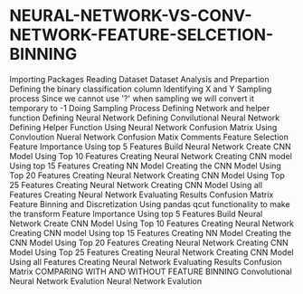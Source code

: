 # NEURAL-NETWORK-VS-CONV-NETWORK-FEATURE-SELCETION-BINNING
Importing Packages Reading Dataset Dataset Analysis and Prepartion Defining the binary classification column Identifying X and Y Sampling process Since we cannot use '?' when sampling we will convert it temporary to -1 Doing Sampling Process Defining Network and helper function Defining Neural Network Defining Convilutional Neural Network Defining Helper Function Using Neural Network Confusion Matrix Using Convloution Nueral Network Confusion Matix Comments Feature Selection Feature Importance Using top 5 Features Build Neural Network Create CNN Model Using Top 10 Features Creating Neural Network Creating CNN model Using top 15 Features Creating NN Model Creating the CNN Model Using Top 20 Features Creating Neural Network Creating CNN Model Using Top 25 Features Creating Neural Network Creating CNN Model Using all Features Creating Neural Network Evaluating Results Confusion Matrix Feature Binning and Discretization Using pandas qcut functionality to make the transform Feature Importance Using top 5 Features Build Neural Network Create CNN Model Using Top 10 Features Creating Neural Network Creating CNN model Using top 15 Features Creating NN Model Creating the CNN Model Using Top 20 Features Creating Neural Network Creating CNN Model Using Top 25 Features Creating Neural Network Creating CNN Model Using all Features Creating Neural Network Evaluating Results Confusion Matrix COMPARING WITH AND WITHOUT FEATURE BINNING Convolutional Neural Network Evalution Neural Network Evalution

